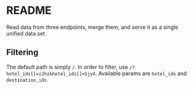 # README

Read data from three endpoints, merge them, and serve it as a single unified
data set.

## Filtering

The default path is simply `/`.
In order to filter, use `/?hotel_ids[]=iJhz&hotel_ids[]=SjyX`.
Available params are `hotel_ids` and `destination_ids`.
